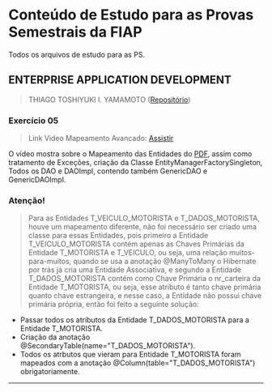 # Conteúdo de Estudo para as Provas Semestrais da FIAP
Todos os arquivos de estudo para as PS.

## ENTERPRISE APPLICATION DEVELOPMENT
> THIAGO TOSHIYUKI I. YAMAMOTO ([Repositório](https://github.com/thiagoyama/2TDSG "Github"))

### Exercício 05
>Link Video Mapeamento Avancado: [Assistir](https://drive.google.com/open?id=1NMwJQBfu3FwYIdY19PolBm6LGWDCiErl)

O vídeo mostra sobre o Mapeamento das Entidades do [PDF](./Exercicio_05__Mapeamento_Avancado(1).pdf "PDF - Mapeamento Avancado"), assim como tratamento de Exceções, criação da Classe EntityManagerFactorySingleton, Todos os DAO e DAOImpl, contendo também GenericDAO e GenericDAOImpl.

### Atenção!
> Para as Entidades T_VEICULO_MOTORISTA e T_DADOS_MOTORISTA, houve um mapeamento diferente, não foi necessário ser criado uma classe para essas Entidades, pois primeiro a Entidade T_VEICULO_MOTORISTA contém apenas as Chaves Primárias da Entidade T_MOTORISTA e T_VEICULO, ou seja, uma relação muitos-para-muitos, quando se usa a anotação @ManyToMany o Hibernate por trás já cria uma Entidade Associativa, e segundo a Entidade T_DADOS_MOTORISTA contém como Chave Primária o nr_carteira da Entidade T_MOTORISTA, ou seja, esse atributo é tanto chave primária quanto chave estrangeira, e nesse caso, a Entidade não possui chave primária própria, então foi feito a seguinte solução:

 - Passar todos os atributos da Entidade T_DADOS_MOTORISTA para a Entidade T_MOTORISTA.
 - Criação da anotação @SecondaryTable(name="T_DADOS_MOTORISTA").
 - Todos os atrbutos que vieram para Entidade T_MOTORISTA foram mapeados com a anotação @Column(table="T_DADOS_MOTORISTA") obrigatoriamente.

---


